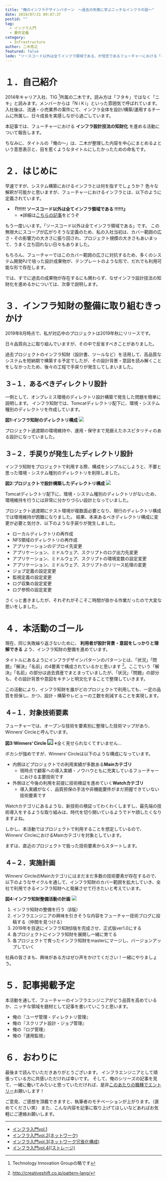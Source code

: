 ```yaml
---
title: "俺のインフラデザインパターン　～過去の失敗に学ぶニッチなインフラの話～"
date: 2019/07/31 09:47:37
postid: ""
tag:
  - インフラ入門
  - 要件定義
category:
  - Infrastructure
author: 二木秀之
featured: false
lede: "ソースコード以外は全てインフラ領域である、が信念であるフューチャーにおける「インフラ設計技法の知財化」を進める活動について報告します。"
---
```


# １．自己紹介

2014年キャリア入社、TIG [^1]所属の二木です。読み方は「フタキ」ではなく「ニキ」と読みます。メンバーからは「N i K i」といった雰囲気で呼ばれています。入社後は、流通・小売業界の案件にて、インフラ全体を設計/構築/運用するチームに所属し、日々成長を実感しながら過ごしています。

 [^1]: Technology Innovation Groupの略です

本記事では、フューチャーにおける **インフラ設計技法の知財化** を進める活動について報告します。

ちなみに、タイトルの「俺の～」は、二木が整理した内容を中心にまとめるよという意思表示と、目を惹くようなタイトルにしたかったための命名です。


# ２．はじめに

早速ですが、システム構築におけるインフラとは何を指すでしょうか？
色々な解釈が可能かと思いますが、フューチャーにおけるインフラとは、以下のように定義されています。

* **『!!!!!! ソースコード以外は全てインフラ領域である !!!!!!』**
    * ※詳細は[こちらの記事](/articles/20170109/)をどうぞ

もう一度いいます。「ソースコード以外は全てインフラ領域である」です。
この無限大にスコープが広がりそうな定義のため、私の入社当初は、カバー範囲の広さ・その影響力の大きさに振り回され、プロジェクト規模の大きさもあいまって、うまく立ち回れない日々もありました。

もちろん、フューチャーではこのカバー範囲の広さに対抗するため、多くのシステム開発PJで培った設計成果物が、テンプレートのような形で、だれでも利用可能な形で存在します。

では、すでに過去の成果物が存在するにも関わらず、なぜインフラ設計技法の知財化を進めるかについては、次章で説明します。


# ３．インフラ知財の整備に取り組むきっかけ

2019年8月時点で、私が対応中のプロジェクトは2019年秋にリリースです。

日々品質向上に取り組んでいますが、その中で反省すべきことがありました。

過去プロジェクトのインフラ知財（設計書、ツールなど）を活用して、高品質なシステムを短納期で構築する予定でしたが、その設計背景・意図を読み解くことをしなかったため、後々の工程で手戻りが発生してしまいました。


## ３−１．あるべきディレクトリ設計

一例として、オンプレミス環境のディレクトリ設計構築で発生した問題を簡単に説明します。
インフラ知財では、Tomcatディレクトリ配下に、環境・システム種別のディレクトリを作成しています。

**図1:インフラ知財のディレクトリ構成**
<img src="/images/20190731/photo_20190731_01.png" loading="lazy">


プロジェクト過渡期の環境維持や、運用・保守まで見据えたホスピタリティのある設計になっていました。



## ３−２．手戻りが発生したディレクトリ設計

インフラ知財をプロジェクトで利用する際、構成をシンプルにしようと、不要と思った環境・システム種別のディレクトリを削除しました。

**図2:プロジェクトで設計構築したディレクトリ構成**
<img src="/images/20190731/photo_20190731_02.png" loading="lazy">



Tomcatディレクトリ配下に、環境・システム種別のディレクトリがないため、環境維持を行うには非常に分かりづらい設計となっていました。

プロジェクト過渡期にテスト環境が複数面必要となり、現行のディレクトリ構成では環境維持が困難になりました。
結果、本来あるべきディレクトリ構成に変更が必要と気付き、以下のような手戻りが発生しました。

- ローカルディレクトリの再作成
- NFS領域のディレクトリの再作成
- アプリケーションのデプロイ先変更
- アプリケーション、ミドルウェア、スクリプトのログ出力先変更
- アプリケーション、ミドルウェア、スクリプトの環境変数の設定変更
- アプリケーション、ミドルウェア、スクリプトのリリース処理の変更
- ジョブ定義の設定変更
- 監視定義の設定変更
- ログ収集の設定変更
- ログ参照の設定変更

さくっと書きましたが、それぞれがそこそこ時間が掛かる作業だったので大変な思いをしました。


# ４．本活動のゴール

現在、同じ失敗繰り返さないために、 **利用者が設計背景・意図をしっかりと理解できる** よう、インフラ知財の整備を進めています。

タイトルにあるようにインフラデザインパターンのパターンとは、「状況」「問題」「解決」「名前」の4要素で構成されているかと思います [^2]。ここでいう「解決」「名前」の部分は過去資産でまとまっていましたが、「状況」「問題」の部分も、その設計背景や意図をキチンと明文化することで整理していきます。

 [^2]: http://creativeshift.co.jp/pattern-lang/


この活動により、インフラ知財を誰がどのプロジェクトで利用しても、一定の品質を担保し、かつ、設計・構築やレビューの工数を削減することを実現します。


## ４−１．対象技術要素

フューチャーでは、オープンな技術を要素別に整理した技術マップがあり、Winners‘ Circleと呼んでいます。

**図3:Winners‘ Circle**
<img src="/images/20190731/photo_20190731_03.png" style="border:solid 1px #000000" loading="lazy">
※全く見せられなくてすいません...

ボカシが強めですが、Winners‘ Circleは以下のような構成になっています。

* 内側ほどプロジェクトでの利用実績が多数ある**Mainカテゴリ**
    * 現時点で顧客への導入実績・ノウハウともに充実しているフューチャーにおける主要技術です
* 外側ほど今後の利用を前提に技術検証を進めていく**Watchカテゴリ**
    * 導入実績がなく、品質担保の手法や非機能要件がまだ把握できていない技術要素です

Watchカテゴリにあるような、新技術の検証ってわくわくしますし、最先端の技術導入をするような取り組みは、時代を切り開いているようでドヤ顔したくなりますよね。

しかし、本活動ではプロジェクトで利用することを想定しているので、Winners‘ CircleにおけるMainカテゴリを対象としています。

まずは、直近のプロジェクトで扱った技術要素からスタートします。


## ４−２．実施計画

Winners‘ CircleのMainカテゴリにはまだまだ多数の技術要素が存在するので、以下のようなサイクルを通して、インフラ知財のカバー範囲を拡大していき、全社で利用できるインフラ知財へと発展させて行きたいと考えています。

**図4:インフラ知財整備活動の計画**
<img src="/images/20190731/photo_20190731_04.png" loading="lazy">


1. インフラ知財の整備を行う（β版）
2. インフラエンジニアの興味を引きそうな内容をフューチャー技術ブログに投稿する（仲間を見つける）
3. 2019年を目途にインフラ知財β版を完成させ、正式版ver1.0にする
4. 各プロジェクトにインフラ知財を展開し一緒に育てる
5. 各プロジェクトで育ったインフラ知財をmasterにマージし、バージョンアップしていく

社員の皆さまも、興味がある方はぜひ声をかけてください！一緒にやりましょう。


# ５．記事掲載予定

本活動を通して、フューチャーのインフラエンジニアがどう品質を高めているか、ニッチな領域を題材として記事を書いていこうと思います。

- 俺の『ユーザ管理・ディレクトリ管理』
- 俺の『スクリプト設計・ジョブ管理』
- 俺の『ログ管理』
- 俺の『運用監視』


# ６．おわりに

最後まで読んでいただきありがとうございます。
インフラエンジニアとして頑張っている方に共感いただければ幸いです。
そして、俺のシリーズの記事を見て、一緒に働いてみたいと思っていただければ、是非[このあたりの職種でエントリー](https://progres12.jposting.net/pgfuture/u/job.phtml?job_code=187)お願いします！


ご意見、ご感想を頂戴できますと、執筆者のモチベーションが上がります。（褒めてください笑）
また、こんな内容を記事に取り上げてほしいなどあればお気軽にご連絡お願いします。


---

* [インフラ入門vol.1](/articles/2017/01/09)
* [インフラ入門vol.2(ネットワーク)](/articles/20170704/)
* [インフラ入門vol.3(ネットワーク冗長化構成)](/articles/20191107/)
* [インフラ入門vol.4((ストレージ)](/articles/20200414/)
